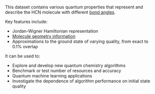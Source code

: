 This dataset contains various quantum properties that represent and describe the HCN molecule with different [bond angles](https://en.wikipedia.org/wiki/Molecular_geometry).

Key features include:

- Jordan-Wigner Hamiltonian representation
- [Molecule geometry information](https://pennylane.ai/qml/demos/tutorial_quantum_chemistry)
- Approximations to the ground state of varying quality, from exact to 0.1% overlap

It can be used to:

- Explore and develop new quantum chemistry algorithms 
- Benchmark or test number of resources and accuracy
- Quantum machine learning applications
- Investigate the dependence of algorithm performance on initial state quality
